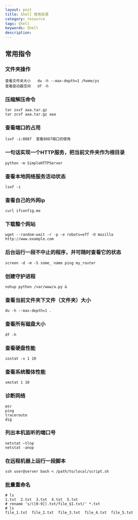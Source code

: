 ```yaml
---
layout: post
title: Shell 常用资源
category: resource
tags: Shell
keywords: Shell
description: 
---
```



## 常用指令

### 文件夹操作
    查看文件夹大小   du -h --max-depth=1 /home/ys
    查看驱动器空间   df -h 

### 压缩解压命令
    tar zxvf aaa.tar.gz
    tar zcvf aaa.tar.gz aaa

### 查看端口的占用
    lsof -i:8087  查看8087端口的使用

### 一句话实现一个HTTP服务，把当前文件夹作为根目录
    python -m SimpleHTTPServer

### 查看本地网络服务活动状态
    lsof -i

### 查看自己的外网ip
    curl ifconfig.me

### 下载整个网站
    wget --random-wait -r -p -e robots=off -U mozilla http://www.example.com

### 后台运行一段不中止的程序，并可随时查看它的状态
    screen -d -m -S some_ name ping my_router

### 创建守护进程
    nohup python /var/www/a.py &

### 查看当前文件夹下文件（文件夹）大小
    du -h --max-depth=1 .

### 查看所有磁盘大小
    df -h

### 查看硬盘性能
    iostat -x 1 10

### 查看系统整体性能
	vmstat 1 10

### 诊断网络
    mtr 
    ping
    traceroute
    dig

### 列出本机监听的端口号
    netstat –tlnp
    netstat -anop

### 在远程机器上运行一段脚本
    ssh user@server bash < /path/to/local/script.sh

### 批量重命名
    # ls
    1.txt  2.txt  3.txt  4.txt  5.txt
    # rename 's/([0-9]).txt/file_$1.txt/' *.txt
    # ls
    file_1.txt  file_2.txt  file_3.txt  file_4.txt  file_5.txt